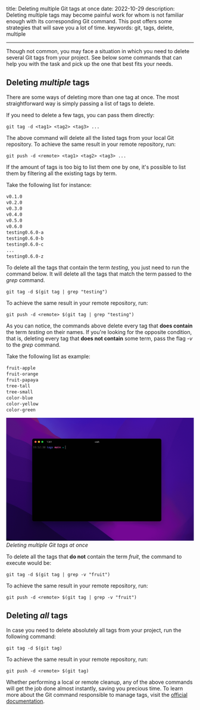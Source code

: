 title: Deleting multiple Git tags at once
date: 2022-10-29
description: Deleting multiple tags may become painful work for whom is not familiar enough with its corresponding Git command. This post offers some strategies that will save you a lot of time.
keywords: git, tags, delete, multiple

---

Though not common, you may face a situation in which you need to delete several Git tags from your project. See below some commands that can help you with the task and pick up the one that best fits your needs.

## Deleting *multiple* tags
There are some ways of deleting more than one tag at once. The most straightforward way is simply passing a list of tags to delete.

If you need to delete a few tags, you can pass them directly:
```
git tag -d <tag1> <tag2> <tag3> ...
```

The above command will delete all the listed tags from your local Git repository. To achieve the same result in your remote repository, run:
```
git push -d <remote> <tag1> <tag2> <tag3> ...
```
If the amount of tags is too big to list them one by one, it's possible to list them by filtering all the existing tags by term.

Take the following list for instance:
```
v0.1.0
v0.2.0
v0.3.0
v0.4.0
v0.5.0
v0.6.0
testing0.6.0-a
testing0.6.0-b
testing0.6.0-c
...
testing0.6.0-z
```

To delete all the tags that contain the term *testing*, you just need to run the command below. It will delete all the tags that match the term passed to the *grep* command.
```
git tag -d $(git tag | grep "testing")
```

To achieve the same result in your remote repository, run:
```
git push -d <remote> $(git tag | grep "testing")
```

As you can notice, the commands above delete every tag that **does contain** the term *testing* on their names. If you're looking for the opposite condition, that is, deleting every tag that **does not contain** some term, pass the flag *-v* to the *grep* command.

Take the following list as example:
```
fruit-apple
fruit-orange
fruit-papaya
tree-tall
tree-small
color-blue
color-yellow
color-green
```

![Animation demonstrating the deletion of multiple tags on terminal](../../images/deleting-git-tags.gif)  
_Deleting multiple Git tags at once_

To delete all the tags that **do not** contain the term *fruit*, the command to execute would be:
```
git tag -d $(git tag | grep -v "fruit")
```
To achieve the same result in your remote repository, run:
```
git push -d <remote> $(git tag | grep -v "fruit")
```

## Deleting *all* tags
In case you need to delete absolutely all tags from your project, run the following command:
```
git tag -d $(git tag)
```
To achieve the same result in your remote repository, run:
```
git push -d <remote> $(git tag)
```

Whether performing a local or remote cleanup, any of the above commands will get the job done almost instantly, saving you precious time. To learn more about the Git command responsible to manage tags, visit the [official documentation](https://git-scm.com/book/en/v2/Git-Basics-Tagging).
